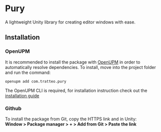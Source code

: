 # Pury
A lightweight Unity library for creating editor windows with ease.

## Installation
### OpenUPM
It is recommended to install the package with [OpenUPM](https://openupm.com/) in order to automatically resolve dependencies.
To install, move into the project folder and run the command:
```shell
openupm add com.tratteo.pury
```
The OpenUPM CLI is required, for installation instruction check out the [installation guide](https://github.com/openupm/openupm-cli#installation)
### Github
To install the package from Git, copy the HTTPS link and in Unity:    
**Window > Package manager > + > Add from Git > Paste the link**
